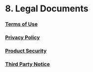 # 8. Legal Documents

### [Terms of Use](https://storage.googleapis.com/aip3-dev-aip-assets/legal-files/AI-Platform-On-Prem-Terms-of-Use.pdf)

### [Privacy Policy](https://storage.googleapis.com/aip3-dev-aip-assets/legal-files/AI-Platform-On-Prem-Privacy-Policy.pdf)

### [Product Security](https://storage.googleapis.com/aip3-dev-aip-assets/legal-files/AI-Platform-Product-Security.pdf)

### [Third Party Notice](https://storage.googleapis.com/aip3-dev-aip-assets/legal-files/AI-Platform-Third-Party-Notice.txt)
